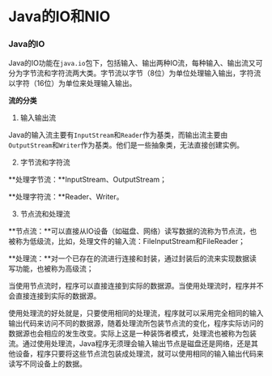 # Java的IO和NIO

### Java的IO

Java的IO功能在`java.io`包下，包括输入、输出两种IO流，每种输入、输出流又可分为字节流和字符流两大类。字节流以字节（8位）为单位处理输入输出，字符流以字符（16位）为单位来处理输入输出。

**流的分类**

1. 输入输出流

Java的输入流主要有`InputStream`和`Reader`作为基类，而输出流主要由`OutputStream`和`Writer`作为基类。他们是一些抽象类，无法直接创建实例。

2. 字节流和字符流

**处理字节流：**InputStream、OutputStream；

**处理字符流：**Reader、Writer。

3. 节点流和处理流

**节点流：**可以直接从IO设备（如磁盘、网络）读写数据的流称为节点流，也被称为低级流，比如，处理文件的输入流：FileInputStream和FileReader；

**处理流：**对一个已存在的流进行连接和封装，通过封装后的流来实现数据读写功能，也被称为高级流；

当使用节点流时，程序可以直接连接到实际的数据源。当使用处理流时，程序并不会直接连接到实际的数据源。

使用处理流的好处就是，只要使用相同的处理流，程序就可以采用完全相同的输入输出代码来访问不同的数据源，随着处理流所包装节点流的变化，程序实际访问的数据源也会相应的发生改变。实际上这是一种装饰者模式，处理流也被称为包装流。通过使用处理流，Java程序无须理会输入输出节点是磁盘还是网络，还是其他设备，程序只要将这些节点流包装成处理流，就可以使用相同的输入输出代码来读写不同设备上的数据。



